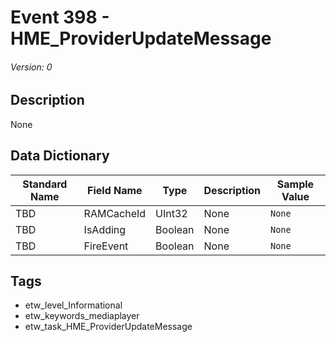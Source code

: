 # Event 398 - HME_ProviderUpdateMessage
###### Version: 0

## Description
None

## Data Dictionary
|Standard Name|Field Name|Type|Description|Sample Value|
|---|---|---|---|---|
|TBD|RAMCacheId|UInt32|None|`None`|
|TBD|IsAdding|Boolean|None|`None`|
|TBD|FireEvent|Boolean|None|`None`|

## Tags
* etw_level_Informational
* etw_keywords_mediaplayer
* etw_task_HME_ProviderUpdateMessage